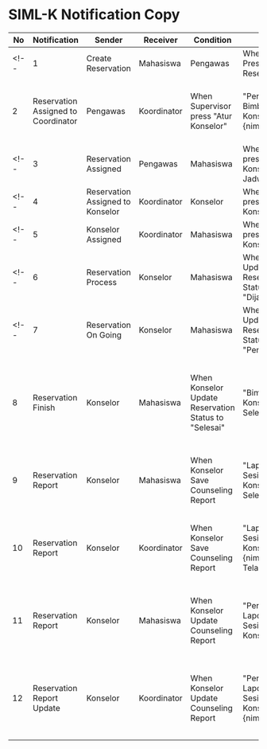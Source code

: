 # SIML-K Notification Copy

| No | Notification | Sender | Receiver | Condition | Title | Body |
| --- | --- | --- | --- | --- | --- | --- |
<!-- | 1 | Create Reservation | Mahasiswa | Pengawas | When Mahasiswa Press Create Reservation | "Permintaan Bimbingan Konseling Baru" | "{nim_mahasiswa} membuat permintaan reservasi baru. Mohon untuk segera di proses" |
| 2 | Reservation Assigned to Coordinator | Pengawas | Koordinator | When Supervisor press "Atur Konselor" | "Permintaan Bimbingan Konseling Baru {nim_mahasiswa}" | "Terdapat permintaan bimbingan konseling baru yang diserahkan oleh konselor ahli" | -->
<!-- | 3 | Reservation Assigned | Pengawas | Mahasiswa | When Supervisor press "Atur Konselor" or "Atur Jadwal" | "Pengajuan Permintaan Bimbingan Konseling Diterima" | "Pengajuan reservasi bimbingan konseling telah diterima oleh kemahasiswaan. Mohon untuk menunggu update selanjutnya" | -->
<!-- | 4 | Reservation Assigned to Konselor | Koordinator | Konselor | When Koordinator press "Atur Konselor" | "Permintaan Bimbingan Konseling Baru" | "Terdapat permintaan bimbingan konseling baru yang ditugaskan kepada kamu" | -->
<!-- | 5 | Konselor Assigned | Koordinator | Mahasiswa | When Koordinator press "Atur Konselor" | "Konselor Ditugaskan" | "Sistem telah menugaskan konselor kepada kamu. Mohon tunggu update lokasi pertemuan" | -->
<!-- | 6 | Reservation Process | Konselor | Mahasiswa | When Konselor Update Reservation Status to "Dijadwalkan" | "Permintaan Bimbingan Konseling Kamu Sedang Telah Dijadwalkan" | "Konselor telah selesai memproses permintaan bimbingan konselingmu. Silahkan cek informasi lebih detail pada aplikasi" | -->
<!-- | 7 | Reservation On Going | Konselor | Mahasiswa | When Konselor Update Reservation Status to "Penanganan" | "Permintaan Bimbingan Konseling Kamu Dalam Penanganan" | "Mohon untuk menunggu sebentar, konselor akan menghubungi ke informasi kontak yang tersedia." | -->
| 8 | Reservation Finish | Konselor | Mahasiswa | When Konselor Update Reservation Status to "Selesai" | "Bimbingan Konseling Telah Selesai" | "Bimbingan konseling pada tanggal {tanggal_reservasi} telah selesai. Konselor sedang dalam proses menulis laporan akhir" |
| 9 | Reservation Report | Konselor | Mahasiswa | When Konselor Save Counseling Report | "Laporan Akhir Sesi Bimbingan Konseling Telah Selesai" | "Konselor telah selesai menulis laporan akhir sesi bimbingan konseling pada tanggal {tanggal_reservasi}." |
| 10 | Reservation Report | Konselor | Koordinator | When Konselor Save Counseling Report | "Laporan Akhir Sesi Bimbingan Konseling {nim_mahasiswa} Telah Selesai" | "Konselor {nama_konselor} telah selesai menulis laporan akhir sesi bimbingan konseling pada tanggal {tanggal_reservasi}." |
| 11 | Reservation Report | Konselor | Mahasiswa | When Konselor Update Counseling Report | "Perubahan Laporan Akhir Sesi Bimbingan Konseling" | "Konselor melakukan perubahan pada laporan akhir sesi bimbingan konseling pada tanggal {tanggal_reservasi}." |
| 12 | Reservation Report Update | Konselor | Koordinator | When Konselor Update Counseling Report | "Perubahan Laporan Akhir Sesi Bimbingan Konseling {nim_mahasiswa}" | "Konselor {nama_konselor} melakukan perubahan pada laporan akhir sesi bimbingan konseling pada tanggal {tanggal_reservasi}" |
